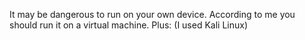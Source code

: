 It may be dangerous to run on your own device. According to me you should run it on a virtual machine.
Plus: (I used Kali Linux)
